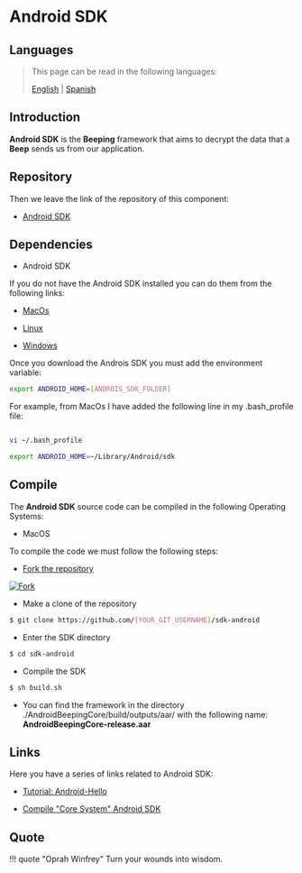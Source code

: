 # Android SDK

## Languages

> This page can be read in the following languages:
>  
> [English](https://docs.beeping.land/componets/sdk-android/) | [Spanish](https://docs-es.beeping.land/componets/sdk-android/)

## Introduction

**Android SDK** is the **Beeping** framework that aims to decrypt the data that a **Beep** sends us from our application.

## Repository

Then we leave the link of the repository of this component:

* [Android SDK](https://github.com/beeping-io/sdk-android)

## Dependencies

- Android SDK

If you do not have the Android SDK installed you can do them from the following links:

- [MacOs](https://dl.google.com/android/repository/sdk-tools-darwin-3859397.zip)

- [Linux](https://dl.google.com/android/repository/sdk-tools-linux-3859397.zip)

- [Windows](https://dl.google.com/android/repository/sdk-tools-windows-3859397.zip)

Once you download the Androis SDK you must add the environment variable:

``` bash
export ANDROID_HOME=[ANDROIS_SDK_FOLDER]
```

For example, from MacOs I have added the following line in my .bash_profile file:

``` bash hl_lines="3"

vi ~/.bash_profile

export ANDROID_HOME=~/Library/Android/sdk

```

## Compile

The **Android SDK** source code can be compiled in the following Operating Systems:

- MacOS

To compile the code we must follow the following steps:

- [Fork the repository](https://github.com/beeping-io/sdk-android)

[![Fork](/assets/images/shoots/androidsdk-fork.jpg)](/assets/images/shoots/androidsdk-fork.jpg)

-  Make a clone of the repository

``` bash
$ git clone https://github.com/[YOUR_GIT_USERNAME]/sdk-android
```

- Enter the SDK directory

``` bash
$ cd sdk-android
```

- Compile the SDK

``` bash
$ sh build.sh
```

- You can find the framework in the directory ./AndroidBeepingCore/build/outputs/aar/ with the following name: **AndroidBeepingCore-release.aar**

## Links

Here you have a series of links related to Android SDK:

- [Tutorial: Android-Hello](/tutorials/android-hello/)

- [Compile "Core System" Android SDK](/components/core/)

## Quote

!!! quote "Oprah Winfrey"
    Turn your wounds into wisdom.

